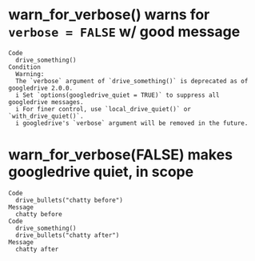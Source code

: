 # warn_for_verbose() warns for `verbose = FALSE` w/ good message

    Code
      drive_something()
    Condition
      Warning:
      The `verbose` argument of `drive_something()` is deprecated as of googledrive 2.0.0.
      i Set `options(googledrive_quiet = TRUE)` to suppress all googledrive messages.
      i For finer control, use `local_drive_quiet()` or `with_drive_quiet()`.
      i googledrive's `verbose` argument will be removed in the future.

# warn_for_verbose(FALSE) makes googledrive quiet, in scope

    Code
      drive_bullets("chatty before")
    Message
      chatty before
    Code
      drive_something()
      drive_bullets("chatty after")
    Message
      chatty after

